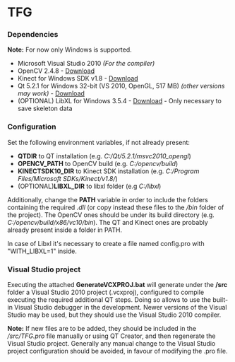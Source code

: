 
# TFG

### Dependencies

__Note:__ For now only Windows is supported.

  - Microsoft Visual Studio 2010 *(For the compiler)*
  - OpenCV 2.4.8 - [Download](http://opencv.org/downloads.html)
  - Kinect for Windows SDK v1.8 - [Download](http://go.microsoft.com/fwlink/?LinkID=323588)
  - Qt 5.2.1 for Windows 32-bit (VS 2010, OpenGL, 517 MB) *(other versions may work)* - [Download](http://qt-project.org/downloads)
  - (OPTIONAL) LibXL for Windows 3.5.4 - [Download](http://www.libxl.com/download.html) - Only necessary to save skeleton data

### Configuration

Set the following environment variables, if not already present:

  - **QTDIR** to QT installation (e.g. *C:/Qt/5.2.1/msvc2010_opengl*)
  - **OPENCV_PATH** to OpenCV build (e.g. *C:/opencv/build*)
  - **KINECTSDK10_DIR** to Kinect SDK installation (e.g. *C:/Program Files/Microsoft SDKs/Kinect/v1.8/*)
  - (OPTIONAL)**LIBXL_DIR** to libxl folder (e.g *C:/libxl*)

Additionally, change the **PATH** variable in order to include the folders containing the required *.dll*
(or copy instead these files to the _/bin_ folder of the project).
The OpenCV ones should be under its build directory (e.g. *C:/opencv/build/x86/vc10/bin*).
The QT and Kinect ones are probably already present inside a folder in PATH.

In case of Libxl it's necessary to create a file named config.pro with "WITH_LIBXL=1" inside.


### Visual Studio project

  Executing the attached __GenerateVCXPROJ.bat__ will generate under the __/src__ folder a Visual Studio 2010 project (.vcxproj),
  configured to compile executing the required additional QT steps. Doing so allows to use the built-in Visual Studio
  debugger in the development. Newer versions of the Visual Studio may be used, but they should use the Visual Studio 2010 compiler.
  
  __Note:__ If new files are to be added, they should be included in the _/src/TFG.pro_ file manually or using QT Creator, and then regenerate the Visual Studio project. Generally any manual change to the Visual Studio project configuration should be avoided, in favour of modifying the .pro file.
